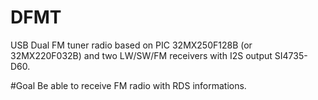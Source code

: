 # DFMT
USB Dual FM tuner radio based on PIC 32MX250F128B (or 32MX220F032B) and two LW/SW/FM receivers with I2S output SI4735-D60.

#Goal
 Be able to receive FM radio with RDS informations.
